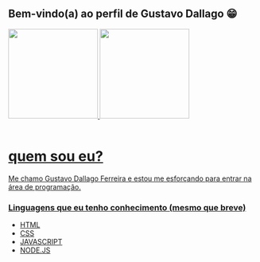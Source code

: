 ## Bem-vindo(a) ao perfil de Gustavo Dallago 😁

 <div>
  <a href="https://github.com/Dallag0">
  <img height="180em" src="https://github-readme-stats.vercel.app/api?username=Dallag0&show_icons=true&theme=tokyonight&include_all_commits=true&count_private=true"/>
  <img height="180em" src="https://github-readme-stats.vercel.app/api/top-langs/?username=Dallag0&layout=compact&langs_count=6&theme=tokyonight"/>
</div>
 
 <br>

 # quem sou eu?
 
  Me chamo Gustavo Dallago Ferreira e estou me esforçando para entrar na área de programação.
 
 ### Linguagens que eu tenho conhecimento (mesmo que breve)
  - HTML
  - CSS
  - JAVASCRIPT
  - NODE.JS
 
